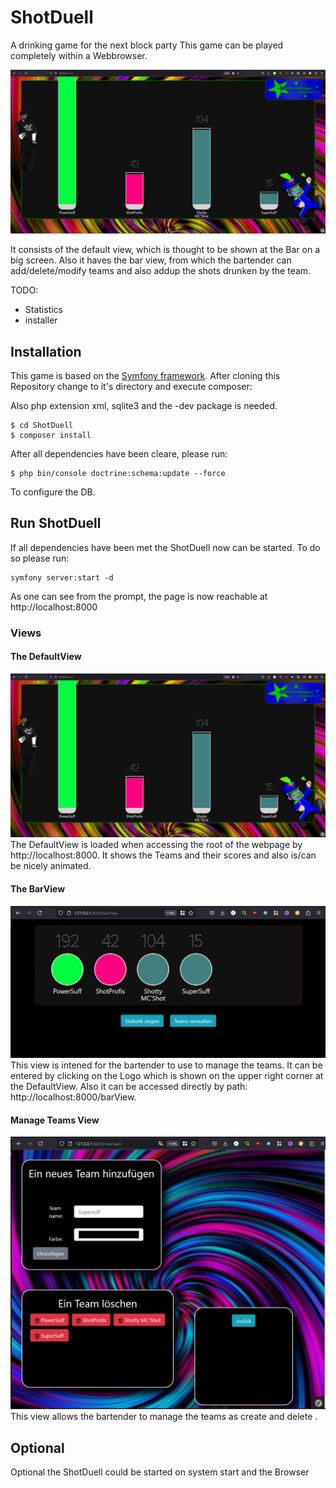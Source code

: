 # ShotDuell
A drinking game for the next block party
This game can be played completely within a Webbrowser.

![Default View](https://raw.githubusercontent.com/koneca/ShotDuell/refs/heads/master/doc/images/defaultView.png "The default view")

It consists of the default view, which is thought to be shown at the Bar on a big screen.
Also it haves the bar view, from which the bartender can add/delete/modify teams and also addup the shots drunken by the team.

TODO:
- Statistics 
- installer


## Installation
This game is based on the [Symfony framework](https://symfony.com/doc/current/setup.html).
After cloning this Repository change to it's directory and execute composer:

Also php extension xml, sqlite3 and the -dev package is needed.
```
$ cd ShotDuell
$ composer install
```

After all dependencies have been cleare, please run:
``` 
$ php bin/console doctrine:schema:update --force
```

To configure the DB.

## Run ShotDuell
If all dependencies have been met the ShotDuell now can be started.
To do so please run: 
```
symfony server:start -d
```
As one can see from the prompt, the page is now reachable at http://localhost:8000

### Views

#### The DefaultView
![Default View](https://raw.githubusercontent.com/koneca/ShotDuell/refs/heads/master/doc/images/defaultView.png "The default view")
The DefaultView is loaded when accessing the root of the webpage by http://localhost:8000. It shows the Teams and their scores and also is/can be nicely animated.

#### The BarView
![Default View](https://raw.githubusercontent.com/koneca/ShotDuell/refs/heads/master/doc/images/barView.png "The Bar view")
This view is intened for the bartender to use to manage the teams.
It can be entered by clicking on the Logo which is shown on the upper right corner at the DefaultView.
Also it can be accessed directly by path: http://localhost:8000/barView.

#### Manage Teams View
![Default View](https://raw.githubusercontent.com/koneca/ShotDuell/refs/heads/master/doc/images/manageTeams.png "The manage view")
This view allows the bartender to manage the teams as create and delete .

## Optional
Optional the ShotDuell could be started on system start and the Browser
